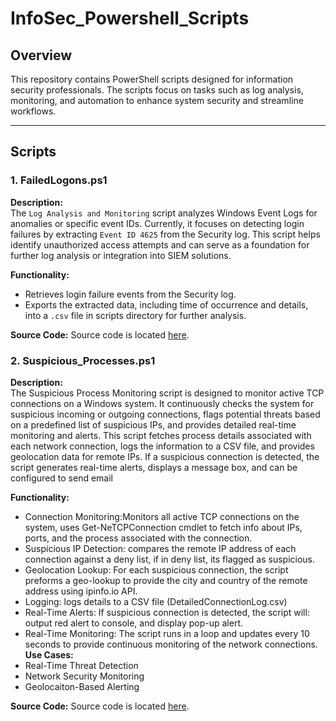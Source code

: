 # InfoSec_Powershell_Scripts

## Overview  
This repository contains PowerShell scripts designed for information security professionals. The scripts focus on tasks such as log analysis, monitoring, and automation to enhance system security and streamline workflows.

---

## Scripts  

### 1. FailedLogons.ps1 

**Description:**  
The `Log Analysis and Monitoring` script analyzes Windows Event Logs for anomalies or specific event IDs. Currently, it focuses on detecting login failures by extracting `Event ID 4625` from the Security log. This script helps identify unauthorized access attempts and can serve as a foundation for further log analysis or integration into SIEM solutions.

**Functionality:**  
- Retrieves login failure events from the Security log.  
- Exports the extracted data, including time of occurrence and details, into a `.csv` file in scripts directory for further analysis.

**Source Code:**
Source code is located [here](Log_Analysis_&_Monitoring).

### 2. Suspicious_Processes.ps1

**Description:**  
The Suspicious Process Monitoring script is designed to monitor active TCP connections on a Windows system. It continuously checks the system for suspicious incoming or outgoing connections, flags potential threats based on a predefined list of suspicious IPs, and provides detailed real-time monitoring and alerts.
This script fetches process details associated with each network connection, logs the information to a CSV file, and provides geolocation data for remote IPs. If a suspicious connection is detected, the script generates real-time alerts, displays a message box, and can be configured to send email

**Functionality:**  
- Connection Monitoring:Monitors all active TCP connections on the system, uses Get-NeTCPConnection cmdlet to fetch info about IPs, ports, and the process associated with the connection.
- Suspicious IP Detection: compares the remote IP address of each connection against a deny list, if in deny list, its flagged as suspicious.
- Geolocation Lookup: For each suspicious connection, the script preforms a geo-lookup to provide the city and country of the remote address using ipinfo.io API.
- Logging: logs details to a CSV file (DetailedConnectionLog.csv)
- Real-Time Alerts: If suspicious connection is detected, the script will: output red alert to console, and display pop-up alert. 
- Real-Time Monitoring: The script runs in a loop and updates every 10 seconds to provide continuous monitoring of the network connections. 
**Use Cases:**
- Real-Time Threat Detection
- Network Security Monitoring
- Geolocaiton-Based Alerting

**Source Code:**
Source code is located [here](Suspicious_Process_Monitoring).
